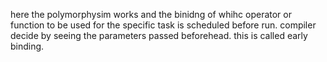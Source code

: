 here the polymorphysim works and the binidng of whihc operator or function to be used for the specific task is scheduled before run.
compiler decide by seeing the parameters passed beforehead. this is called early binding.
